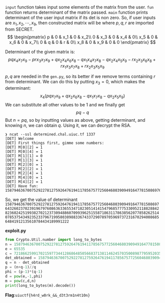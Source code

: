 `input` function takes input some elements of the matrix from the user. `fun` function returns determinant of the matrix passed. `main` function prints determinant of the user input matrix if its det is non zero.
So, if user inputs are $x_1,x_2,\cdots, x_9$, then constructed matrix will be where $p,q,r$ are imported from SECRET.
$$
\begin{pmatrix}
p & 0 & x_1 & 0 & x_2\\
0 & x_3 & 0 & x_4 & 0\\
x_5 & 0 & x_6 & 0 & x_7\\
0 & q & 0 & r & 0\\
x_8 & 0 & x_9 & 0 & 0
\end{pmatrix}
$$

Determinant of the given matrix is:
$$p q x_4 x_7 x_9 - p r x_3 x_7 x_9 + q x_2 x_4 x_6 x_8 - q x_1 x_4 x_7 x_8 - q x_2 x_4 x_5 x_9 - r x_2 x_3 x_6 x_8 + r x_1 x_3 x_7 x_8 + r x_2 x_3 x_5 x_9$$

$p,q$ are needed in the `gen.py`, so its better if we remove terms containing $r$ from determinant. We can do this by putting $x_3 = 0$, which makes the determinant:
$$x_4 (p q x_7 x_9 + q x_2 x_6 x_8 - q x_1 x_7 x_8 - q x_2 x_5 x_9)$$
We can substitute all other values to be $1$ and we finally get 
$$pq -q$$
But $n = pq$, so by inputting values as above, getting determinant, and knowing $n$, we can obtain $q$. Using it, we can decrypt the RSA.

```
❯ ncat --ssl determined.chal.uiuc.tf 1337
[DET] Welcome
[DET] First things first, gimme some numbers:
[DET] M[0][2] = 1
[DET] M[0][4] = 1
[DET] M[1][1] = 0
[DET] M[1][3] = 1
[DET] M[2][0] = 1
[DET] M[2][2] = 1
[DET] M[2][4] = 1
[DET] M[4][0] = 1
[DET] M[4][2] = 1
[DET] Have fun: 158794636700752922781275926476194117856757725604680390949164778150869764326023702391967976086363365534718230514141547968577753309521188288428236024251993827021237309488607099396251558718631178638562077858262514078537543492352337967199580389883367433729078970596973723167029400868564841912135610784434189991222
```
So, we get the value of determinant `158794636700752922781275926476194117856757725604680390949164778150869764326023702391967976086363365534718230514141547968577753309521188288428236024251993827021237309488607099396251558718631178638562077858262514078537543492352337967199580389883367433729078970596973723167029400868564841912135610784434189991222`

**exploit.py**
```python
from Crypto.Util.number import long_to_bytes
n = 158794636700752922781275926476194117856757725604680390949164778150869764326023702391967976086363365534718230514141547968577753309521188288428236024251993839560087229636799779157903650823700424848036276986652311165197569877428810358366358203174595667453056843209344115949077094799081260298678936223331932826351
e = 65535
c = 72186625991702159773441286864850566837138114624570350089877959520356759693054091827950124758916323653021925443200239303328819702117245200182521971965172749321771266746783797202515535351816124885833031875091162736190721470393029924557370228547165074694258453101355875242872797209141366404264775972151904835111
det_obtained = 158794636700752922781275926476194117856757725604680390949164778150869764326023702391967976086363365534718230514141547968577753309521188288428236024251993827021237309488607099396251558718631178638562077858262514078537543492352337967199580389883367433729078970596973723167029400868564841912135610784434189991222
q = n - det_obtained
p = (n+q-1)//q
phi = (p-1)*(q-1)
d = pow(e,-1,phi)
m = pow(c,d,n)
print(long_to_bytes(m).decode())
```

**Flag**:`uiuctf{h4rd_w0rk_&&_d3t3rm1n4t10n}`